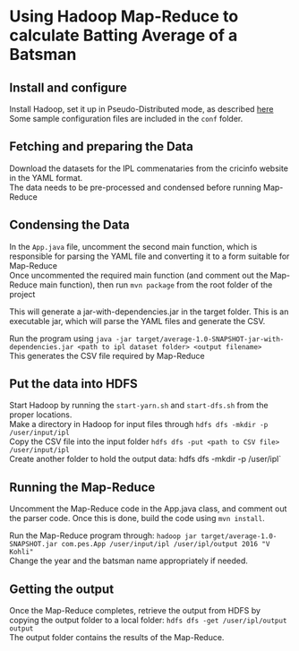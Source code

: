 # Using Hadoop Map-Reduce to calculate Batting Average of a Batsman

## Install and configure
Install Hadoop, set it up in Pseudo-Distributed mode, as described [here](https://hadoop.apache.org/docs/stable/hadoop-project-dist/hadoop-common/SingleCluster.html#Pseudo-Distributed_Operation) <br>
Some sample configuration files are included in the `conf` folder. <br>

## Fetching and preparing the Data
Download the datasets for the IPL commenataries from the cricinfo website in the YAML format. <br>
The data needs to be pre-processed and condensed before running Map-Reduce

## Condensing the Data
In the `App.java` file, uncomment the second main function, which is responsible for parsing the YAML file and converting it to a form suitable for Map-Reduce <br>
Once uncommented the required main function (and comment out the Map-Reduce main function), then run `mvn package` from the root folder of the project <br>

This will generate a jar-with-dependencies.jar in the target folder. This is an executable jar, which will parse the YAML files and generate the CSV. <br>

Run the program using `java -jar target/average-1.0-SNAPSHOT-jar-with-dependencies.jar <path to ipl dataset folder> <output filename>` <br>
This generates the CSV file required by Map-Reduce

## Put the data into HDFS
Start Hadoop by running the `start-yarn.sh` and `start-dfs.sh` from the proper locations. <br>
Make a directory in Hadoop for input files through `hdfs dfs -mkdir -p /user/input/ipl` <br>
Copy the CSV file into the input folder `hdfs dfs -put <path to CSV file> /user/input/ipl` <br>
Create another folder to hold the output data: hdfs dfs -mkdir -p /user/ipl` <br>

## Running the Map-Reduce
Uncomment the Map-Reduce code in the App.java class, and comment out the parser code. Once this is done, build the code using `mvn install`. <br>

Run the Map-Reduce program through: `hadoop jar target/average-1.0-SNAPSHOT.jar com.pes.App /user/input/ipl /user/ipl/output 2016 "V Kohli"` <br>
Change the year and the batsman name appropriately if needed.

## Getting the output
Once the Map-Reduce completes, retrieve the output from HDFS by copying the output folder to a local folder: `hdfs dfs -get /user/ipl/output output` <br>
The output folder contains the results of the Map-Reduce.

